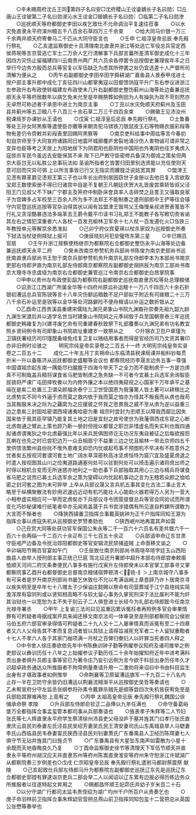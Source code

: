 <!-- { "loadSidebar": true } -->
　　○辛未赐周府沈丘王同第四子名曰安□沈府稷山王诠鋈嫡长子名曰勋氵□丘唐山王诠铍第二子名曰勋濴沁水王诠金□替嫡长子名曰勋氵□临第二子名曰勋渗
　　○巡抚顺天等府都御史李田以疾乞致仕不允命调治平复速往莅事
　　○以水灾免直隶永平府滦州粮五千八百余石草四万三千余束
　　○给大同马价银一万三千余两并顺天府寄餋马二千匹从大同守臣言也
　　○壬申  仁祖淳皇帝忌辰  奉先殿行祭礼
　　○乙亥遣监察御史十员清理南北直隶并浙江等处逃亡军役总兵官定西侯蒋琬等言京营逃亡军士二万余人乞行清解事下兵部言曩所差清军御史成化十三年因四方灾伤止留福建四川云南贵州两广共六员余各停罢令巡按御史兼理俟年丰之日举行今边务方殷而总兵等官复以军伍缺乏为虑其所停罢之处仍宜选差十人严督所司清解为便从之
　　○丙午右副都御史李田卒田字舜耕湖广嘉鱼县人景泰甲戌进士授户部主事升郎中成化丁亥征四川山都掌夷寇以田督馈饷寇平升广东右参议进浙江左参政升右布政使转福建左布政使未几升右副都御史整饬蓟州山海等处边备兼巡抚顺天永平等府居数年以病乞免未允至是卒赐祭葬如例田为人有操执为政不苛刻然亦无卓然可称述者于承恩中进士为南京主事
　　○丁丑以水灾免顺天府蓟州及玉田县并蓟州等五卫粮八千八百三十余石草二万三千四百余束
　　○赐徽王见沛汝州税课局岁办课钞从王请也
　　○戊寅  仁祖淳皇后忌辰  奉先殿行祭礼
　　○土鲁番等处王孙女阿黑察等遣使臣亦撒等来朝贡驼马镔铁刀银鼠皮玉石等物赐衣服彩叚等物有差仍令赍敕并彩叚表里回赐阿黑察等
　　○南京吏科给事中周纮等言今春初旬自京师至于大同宣府诸路同日地震坏城廓覆庐舍裂地涌沙伤人害物诚可谓非常之变异也臣等考之天居上为阳地居下为阴君阳也臣阴也中国阳也外夷阴也往岁夷虏入寇掠杀军民今虽远去安能保其不来  陛下已严敕守臣密修兵备深为御戎之策矣但两京大臣岂无以私胜公怠事玩法如  圣谕所指者乞皆罢归田里别选贤能以充任使则天意可回而灾异可弭  上以所言事皆已行又无指实而朦胧泛说姑宽其罪
　　○盟津王见濍有罪革爵见濍郑王第三子也以年长出府别居因窃世子金册以去他日复入宫欲取宝郑王数使索册不得已归诸宫中自是不复朝王凡朝廷庆贺大礼皆废尝乘轿皆叔父泾阳王门见叔父不下妹广宁郡主及笄府中制卧床奁具率人击碎焚之且詈王又强取良家子为宫婢多占军校至三百余人所为多不法郑王不能制奏之遣刑部郎中王俨等往会镇守内官暨巡抚巡按等官杂治得其状以闻有旨盟津王毁骂父王侮慢亲叔进贺表笺皆不行礼又贪淫酷暴违法多端革去王爵令戴平巾读书习礼郑王不能教子各写敕切责省谕其左右之情犯深重者六人各杖一百发充榆林卫军余十七人杖一百发遵化火□刍铁三年教授单元等解京余悉准拟
　　○己卯宁府仪宾夏瑛以杖杀家奴为巡按御史所奏下狱法当杖徒例赎狱上报可
　　○庚辰晓刻月犯垒璧阵东第三星
　　○辛巳赐百官扇
　　○壬午升浙江按察使杨继宗为都察院右佥都御史整饬永平山海等处边备兼巡抚顺天永平二府
　　○癸未改南京参赞机务兵部尚书陈俊为南京吏部尚书巡抚南直隶兵部尚书王恕于南京兵部参赞机务升南京礼部左侍郎李本为本部尚书南京吏部右侍郎尹直为南京礼部左侍郎南京都察院左副都御史胡拱辰为南京工部尚书南京大理寺寺丞虞瑶为南京右佥都御史兼管巡江令南京右佥都御史白昂掌院事
　　○甲申以贵州左布政使彭韶为都察院右副都御史巡抚南直隶苏松等处总理粮储
　　○诏浙江江西湖广所属金华等十四府州原泒补运粮十一万八千四百六十余石折银初漕运总兵官陈锐等言十八年灾伤额运粮数不足户部拟于附近有司拨粮二十三万八千余石补运至是锐等以金华等处河路僻险不便舟楫请以补运之数折银从之
　　○乙酉命江西贵溪县重建宋儒陆九渊兄弟象山书院九渊裔孙崇奏先祖九韶九龄九渊生宋渡后并以道学名世当时建象山书院祠之元季祠毁于兵至国朝景泰三年巡抚都御史韩雍复为兴建寻废乞命有司重建春秋致祭下礼部覆奏以九渊兄弟有功名教宜照乡贤祠例令有司即象山书院故址重建岁一致祭从之
　　○升锦衣卫百户章瑾为卫镇抚署经历司印瑾既夤缘免戍复卫复以赂结用事者而得是官经历司乃文资其署印亦非旧例时论骇之
　　明宪宗纯皇帝实录卷之二百五十一终
大明宪宗纯皇帝实录卷之二百五十二
　　成化二十年五月丁亥朔命山东临清县税课局课并船料钞每贯折米一升以备赈济从巡抚都御史盛颙等会议也  都察院经历李晟言边务五事一尊强中国谓祖宗起东南一隅能尽扫腥膻于四海今举天下之全力而不能制虏于一方是岂虏真不可制哉盖兵精将谋食省马肥皆制虏之急务缺一不可者今宜募土兵选军余询智臣拔骁将严课广屯田择牧餋以为内修外攘之本以绝四夷窥视之心国家千万年承平之基端在是矣二处置三卫谓朵颜福余泰宁三卫世受国恩为我藩篱人皆土著可以耕稼比之北虏势实不同今外逼于虏而莫之救内依于我而莫之恤亦为怪其不叛我而从虏也哉苟当其叛服未决之际为之覊縻为之应援彼之怀我之思畏我之威不至从虏为逆以益重三边之患矣三封固哈密谓西域诸夷哈密为重  祖宗时尝封为忠顺王以障我西鄙比因失国来依于我其臣罕镇乃能复其土地之旧是宜封之故号使世为我藩弭西戎东窥之心断北虏南通之臂此上策也顾乃靳一册封但授以都督之职岂非惜虚名而失实利也哉四通拟诸虏谓夷狄之中北虏最强比年以来兵民俱困师讫无功况东夷自被征之后每欲报怨瓦喇在也先之时已尝犯边万一众丑相扇宁不益重三边之忧且榆林一带去京师四五千里供馈浩繁州县纷扰不惟外患难支抑恐内忧或起苟事不预图机不早决有不胜意外之忧者矣五按视河套谓河套土地广阔水草深密秋高冰坚虏恒恃为窟穴宜及盛夏虏退之时遣人按视图其山川之俭夷道路通塞何处可以驻劄何处可以掎击遍示诸将庶出师之时得以相机合变而无所迷惑亦地利之一助也事下兵部独取其用心三边与精兵将谋食省马肥之说而已募土兵选军余之策为窒碍以内忧起机事动之言为无稽若朵颜之恤哈密之封河套之图为未可猝举  上卒从兵部议晟又言兵机五事其变化古法二事止言大略至于纵横聚散法有妙用迟速远近动有机巧能壮人心能助火器若得万人另为一营大小相参虚实相应可一举而定虏矣亦下兵部议寻令团营提督总兵等官会同验试而所谓变化巧妙秘谋难行纸笔者卒亦无闻焉盖晟于兵书尝涉猎偶有所见遂自矜肆所谓敢为大言而不惭者也
　　○降狭西镇番卫指挥佥事戴英姚钟为正千户指挥同知王源为指挥佥事以虏寇失机从巡按御史罗赞奏劾也
　　○狭西岷州地再震其声如雷
　　○己丑赏大同等处获功官军保国公朱永等二千一百六十六员名有差共银六千一百六十余两绢一千二百六十余疋布三千七百五十余疋
　　○兵部请申命辽东甘肃守臣戒严边备及令抚治郧阳都御史等官安辑流民禁捕盗贼  上命亟移文谕之
　　○辛卯端阳节赐百官宴如午门
　　○壬辰致仕南京刑部尚书周瑄卒瑄字廷玉山西阳曲县人由举人授刑部主事正统己巳扈  驾北征还升署郎中超升本部右侍郎尝奉敕赈恤顺天河间二府灾条奏便民八事多有施行戊寅升左侍郎癸未以本官掌工部事寻又掌都察院事乙酉升右都督御史总督南京粮储宿弊顿清＜锍-釒＞上南京城守八事多有可采者是岁升南京刑部尚书屡乞休致仕不允以考满诣阙上章恳辞乃许卜居南京寻以疾失明至是卒年七十八赠太子少保谥庄懿赐以祭命有司营葬域于江宁县瑄纯实简澹浑厚有容同列或以贤知相高略不与较尢留心事务久掌宪刑深于法比属利不能为奸其治狱也一以宽恕为主不失于刻云子二人俱登进士长经今为礼部右侍郎鋐今任南京光禄寺署丞
　　○甲午  上复谕三法司曰见监重囚累诉冤枉者再照例多官会审果情罪有可矜疑者毋据成案开具来闻还移文南京法司一体审录至是刑部都察院会公侯驸马伯五府六部官审录得情可矜疑者二十九人又十二人屡审情真而诉冤有至二十四章者又六人父母告其不孝而复息词者皆以具狱上请得旨减死充军者二十人留狱重鞫者十七人不孝六人各于其家门枷项满一月杖之百俾归餋妇人以奸罪当死者四人释之
　　○中书舍人徐庄奏欲依先年中书陈彝训钟子勤等例擢参议知府及诸司推举之例吏部议以彝训历任十八年之上始擢参议子勤历任二十余年始擢知府近年中进考满科贡出身者俱升员郎主事等官已为著令庄乃妄引远例为言今欲于科目出身历任年久才识超卓政务通达众所推服者不拘常例量奏请升用一二激劝将来诏曰中书由科目监生出身有才堪政事者如例惟举
　　○命荆襄等卫原留漕运旗军一千九百二十八名内止存一半在卫防守余皆仍旧漕运以荆襄流贼渐平从巡按御史吴哲等奏请也
　　○乙未宥宣府分守左监丞张纲参将孙素令戴罪杀贼先是纲等尝四次失机皆获宥免至是兵部劾其罪难再恕  上竟宥之
　　○丙申  太祖高皇帝忌辰  奉先殿行祭礼魏国公徐俌承命祭  孝陵
　　○升兵部左侍郎俞钦正二品俸以九年任满也
　　○命守备葛峪堡万全都指挥佥事孟玺管本都司事从兵部奏请也
　　○旌表孝子朱辉等二人节妇张氏等七人辉直隶永平府学生蔡清徐州沛县吏父母没庐于墓并旌其门曰孝行张氏直隶庆云县民刘泰妻左氏泾县民吴绍芳妻吴氏民王清安妻司氏山东禹城县举人马騘妻李氏山西临县民韦泰妻甯氏狭西泾县民刘钊妻萧氏广东番禺县人卫经历陈瑺妻七人俱守节无玷并旌其门曰旌贞节
　　○广东番禺县有大星坠东南声如雷散为小星十余既而天地昏晦良久乃复
　　○丁酉命监察御史徐节等清理天下军伍节顺天并直隶永平等府州胡汉应天并直隶苏州等府州陈嵩直隶淮安等府州朱守恕浙江许斌湖广从都察院奏三岁例差也○戊戌  仁宗昭皇帝忌辰  奉先殿行祭礼遣驸马都尉蔡震祭  献陵
　　○己亥起致仕兵部左侍郎马升为都察院左副都御史巡抚辽东先是巡抚辽东佥都御史郭镗有罪逮诣京吏兵二部会举二人以闻诏以辽东累有边报必得历练边务众所推服者以往遂特起文昇用之
　　○赐都昌怀顺王妃茆氏并幼子岁米百二十石
　　○以分守湖广行都司太监韦贵侄绍为湖广均州千户所百户从贵奏乞也
　　○庚子命羽林前卫指挥佥事朱辉幼官营把总燕山前卫指挥同知包玺十二营把总从英国公张懋等奏举也
